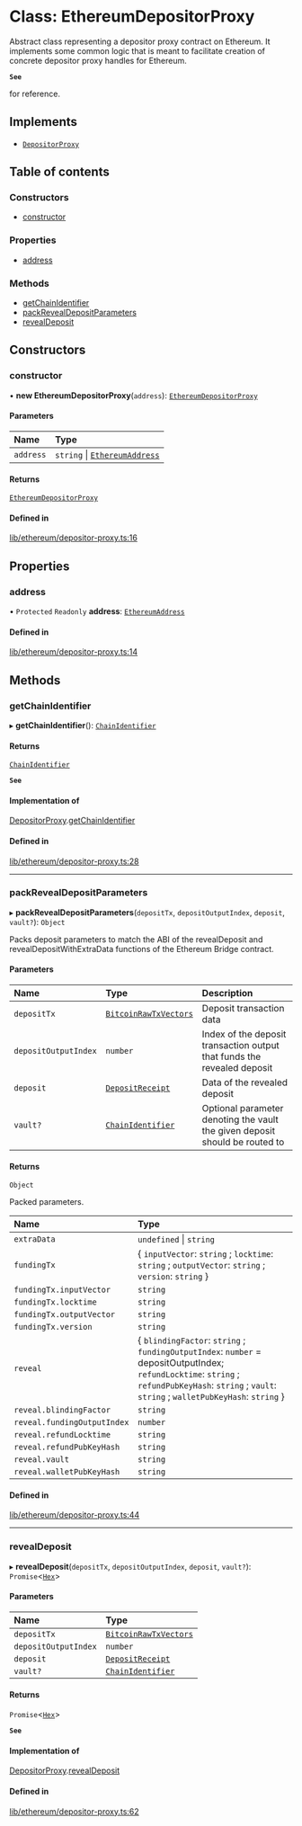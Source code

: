 # Class: EthereumDepositorProxy

Abstract class representing a depositor proxy contract on Ethereum.
It implements some common logic that is meant to facilitate creation
of concrete depositor proxy handles for Ethereum.

**`See`**

for reference.

## Implements

- [`DepositorProxy`](../interfaces/DepositorProxy.md)

## Table of contents

### Constructors

- [constructor](EthereumDepositorProxy.md#constructor)

### Properties

- [address](EthereumDepositorProxy.md#address)

### Methods

- [getChainIdentifier](EthereumDepositorProxy.md#getchainidentifier)
- [packRevealDepositParameters](EthereumDepositorProxy.md#packrevealdepositparameters)
- [revealDeposit](EthereumDepositorProxy.md#revealdeposit)

## Constructors

### constructor

• **new EthereumDepositorProxy**(`address`): [`EthereumDepositorProxy`](EthereumDepositorProxy.md)

#### Parameters

| Name | Type |
| :------ | :------ |
| `address` | `string` \| [`EthereumAddress`](EthereumAddress.md) |

#### Returns

[`EthereumDepositorProxy`](EthereumDepositorProxy.md)

#### Defined in

[lib/ethereum/depositor-proxy.ts:16](https://github.com/threshold-network/tbtc-v2/blob/ntt-typescript/typescript/src/lib/ethereum/depositor-proxy.ts#L16)

## Properties

### address

• `Protected` `Readonly` **address**: [`EthereumAddress`](EthereumAddress.md)

#### Defined in

[lib/ethereum/depositor-proxy.ts:14](https://github.com/threshold-network/tbtc-v2/blob/ntt-typescript/typescript/src/lib/ethereum/depositor-proxy.ts#L14)

## Methods

### getChainIdentifier

▸ **getChainIdentifier**(): [`ChainIdentifier`](../interfaces/ChainIdentifier.md)

#### Returns

[`ChainIdentifier`](../interfaces/ChainIdentifier.md)

**`See`**

#### Implementation of

[DepositorProxy](../interfaces/DepositorProxy.md).[getChainIdentifier](../interfaces/DepositorProxy.md#getchainidentifier)

#### Defined in

[lib/ethereum/depositor-proxy.ts:28](https://github.com/threshold-network/tbtc-v2/blob/ntt-typescript/typescript/src/lib/ethereum/depositor-proxy.ts#L28)

___

### packRevealDepositParameters

▸ **packRevealDepositParameters**(`depositTx`, `depositOutputIndex`, `deposit`, `vault?`): `Object`

Packs deposit parameters to match the ABI of the revealDeposit and
revealDepositWithExtraData functions of the Ethereum Bridge contract.

#### Parameters

| Name | Type | Description |
| :------ | :------ | :------ |
| `depositTx` | [`BitcoinRawTxVectors`](../interfaces/BitcoinRawTxVectors.md) | Deposit transaction data |
| `depositOutputIndex` | `number` | Index of the deposit transaction output that funds the revealed deposit |
| `deposit` | [`DepositReceipt`](../interfaces/DepositReceipt.md) | Data of the revealed deposit |
| `vault?` | [`ChainIdentifier`](../interfaces/ChainIdentifier.md) | Optional parameter denoting the vault the given deposit should be routed to |

#### Returns

`Object`

Packed parameters.

| Name | Type |
| :------ | :------ |
| `extraData` | `undefined` \| `string` |
| `fundingTx` | \{ `inputVector`: `string` ; `locktime`: `string` ; `outputVector`: `string` ; `version`: `string`  } |
| `fundingTx.inputVector` | `string` |
| `fundingTx.locktime` | `string` |
| `fundingTx.outputVector` | `string` |
| `fundingTx.version` | `string` |
| `reveal` | \{ `blindingFactor`: `string` ; `fundingOutputIndex`: `number` = depositOutputIndex; `refundLocktime`: `string` ; `refundPubKeyHash`: `string` ; `vault`: `string` ; `walletPubKeyHash`: `string`  } |
| `reveal.blindingFactor` | `string` |
| `reveal.fundingOutputIndex` | `number` |
| `reveal.refundLocktime` | `string` |
| `reveal.refundPubKeyHash` | `string` |
| `reveal.vault` | `string` |
| `reveal.walletPubKeyHash` | `string` |

#### Defined in

[lib/ethereum/depositor-proxy.ts:44](https://github.com/threshold-network/tbtc-v2/blob/ntt-typescript/typescript/src/lib/ethereum/depositor-proxy.ts#L44)

___

### revealDeposit

▸ **revealDeposit**(`depositTx`, `depositOutputIndex`, `deposit`, `vault?`): `Promise`\<[`Hex`](Hex.md)\>

#### Parameters

| Name | Type |
| :------ | :------ |
| `depositTx` | [`BitcoinRawTxVectors`](../interfaces/BitcoinRawTxVectors.md) |
| `depositOutputIndex` | `number` |
| `deposit` | [`DepositReceipt`](../interfaces/DepositReceipt.md) |
| `vault?` | [`ChainIdentifier`](../interfaces/ChainIdentifier.md) |

#### Returns

`Promise`\<[`Hex`](Hex.md)\>

**`See`**

#### Implementation of

[DepositorProxy](../interfaces/DepositorProxy.md).[revealDeposit](../interfaces/DepositorProxy.md#revealdeposit)

#### Defined in

[lib/ethereum/depositor-proxy.ts:62](https://github.com/threshold-network/tbtc-v2/blob/ntt-typescript/typescript/src/lib/ethereum/depositor-proxy.ts#L62)
